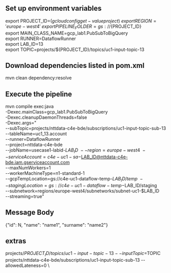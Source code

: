 ## Set up environment variables
export PROJECT_ID=$(gcloud config get-value project) \
export REGION='europe-west4' \
export PIPELINE_FOLDER=gs://${PROJECT_ID} \
export MAIN_CLASS_NAME=gcp_lab1.PubSubToBigQuery \
export RUNNER=DataflowRunner \
export LAB_ID=13 \
export TOPIC=projects/${PROJECT_ID}/topics/uc1-input-topic-13

## Download dependencies listed in pom.xml
mvn clean dependency:resolve

## Execute the pipeline
mvn compile exec:java \
-Dexec.mainClass=gcp_lab1.PubSubToBigQuery \
-Dexec.cleanupDaemonThreads=false \
-Dexec.args=" \
--subTopic=projects/nttdata-c4e-bde/subscriptions/uc1-input-topic-sub-13 \
--tableName=uc1_13.account \
--runner=DataflowRunner \
--project=nttdata-c4e-bde \
--jobName=usecase1-labid-$LAB_ID \
--region=europe-west4 \
--serviceAccount=c4e-uc1-sa-$LAB_ID@nttdata-c4e-bde.iam.gserviceaccount.com \
--maxNumWorkers=1 \
--workerMachineType=n1-standard-1 \
--gcpTempLocation=gs://c4e-uc1-dataflow-temp-$LAB_ID/temp \
--stagingLocation=gs://c4e-uc1-dataflow-temp-$LAB_ID/staging \
--subnetwork=regions/europe-west4/subnetworks/subnet-uc1-$LAB_ID \
--streaming=true"

## Message Body
{"id": N, "name": "name1", "surname": "name2"}

## extras
projects/${PROJECT_ID}/topics/uc1-input-topic-13
--inputTopic=$TOPIC \
projects/nttdata-c4e-bde/subscriptions/uc1-input-topic-sub-13
--allowedLateness=0 \

